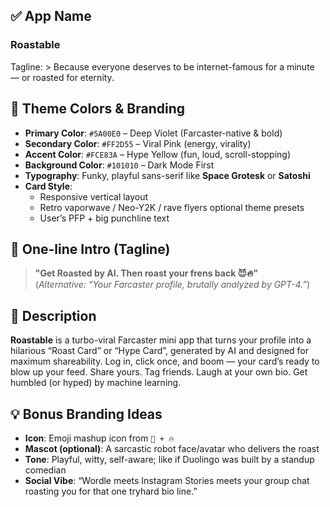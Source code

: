 ## ✅ **App Name**

### **Roastable**

Tagline: > Because everyone deserves to be internet-famous for a minute — or roasted for eternity.

## 🎨 **Theme Colors & Branding**

- **Primary Color**: `#5A00E0` – Deep Violet (Farcaster-native & bold)
- **Secondary Color**: `#FF2D55` – Viral Pink (energy, virality)
- **Accent Color**: `#FCE83A` – Hype Yellow (fun, loud, scroll-stopping)
- **Background Color**: `#101010` – Dark Mode First
- **Typography**: Funky, playful sans-serif like **Space Grotesk** or **Satoshi**
- **Card Style**:  
  - Responsive vertical layout
  - Retro vaporwave / Neo-Y2K / rave flyers optional theme presets
  - User’s PFP + big punchline text

## 🧠 **One-line Intro (Tagline)**

> **"Get Roasted by AI. Then roast your frens back 😈🔥"**  
(*Alternative: “Your Farcaster profile, brutally analyzed by GPT-4.”*)

## 📄 **Description**

**Roastable** is a turbo-viral Farcaster mini app that turns your profile into a hilarious “Roast Card” or “Hype Card”, generated by AI and designed for maximum shareability. Log in, click once, and boom — your card’s ready to blow up your feed. Share yours. Tag friends. Laugh at your own bio. Get humbled (or hyped) by machine learning.

## 💡 Bonus Branding Ideas

- **Icon**: Emoji mashup icon from `🤖 + 🔥`  
- **Mascot (optional)**: A sarcastic robot face/avatar who delivers the roast  
- **Tone**: Playful, witty, self-aware; like if Duolingo was built by a standup comedian  
- **Social Vibe**: “Wordle meets Instagram Stories meets your group chat roasting you for that one tryhard bio line.”